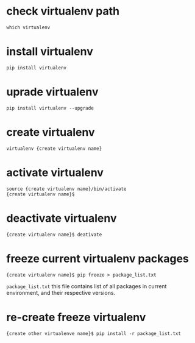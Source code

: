 # check virtualenv path
```
which virtualenv
```

# install virtualenv
```
pip install virtualenv
```
# uprade virtualenv
```
pip install virtualenv --upgrade
```
# create virtualenv
```
virtualenv {create virtualenv name}
```
# activate virtualenv
```
source {create virtualenv name}/bin/activate
{create virtualenv name}$
```
# deactivate virtualenv
```
{create virtualenv name}$ deativate
```

# freeze current virtualenv packages
```
{create virtualenv name}$ pip freeze > package_list.txt
```
`package_list.txt` this file contains list of all packages in current environment, and their respective versions.
# re-create freeze virtualenv
```
{create other virtualenve name}$ pip install -r package_list.txt
```


